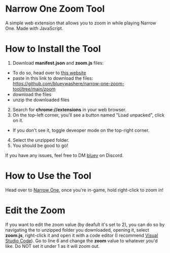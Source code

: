 # Narrow One Zoom Tool
A simple web extension that allows you to zoom in while playing Narrow One.
Made with JavaScript.

# How to Install the Tool

1. Download **manifest.json** and **zoom.js** files:
- To do so, head over to [this website](https://download-directory.github.io/)
- paste in this link to download the files: https://github.com/blueywashere/narrow-one-zoom-tool/tree/main/zoom
- download the files
- unzip the downloaded files
2. Search for **chrome://extensions** in your web browser.
3. On the top-left corner, you'll see a button named "Load unpacked", click on it.
- If you don't see it, toggle deveoper mode on the top-right corner.
4. Select the unzipped folder.
5. You should be good to go!

If you have any issues, feel free to DM [bluey](https://discordapp.com/users/811660341297020929) on Discord.

# How to Use the Tool

Head over to [Narrow One](https://narrow.one/), once you're in-game, hold right-click to zoom in!

# Edit the Zoom

If you want to edit the zoom value (by deafult it's set to 2), you can do so by navigating the to unzipped folder you downloaded, opening it, select **zoom.js**, right-click it and open it with a code editor (I recommend [Visual Studio Code](https://code.visualstudio.com/download)). Go to line 6 and change the **zoom** value to whatever you'd like. Do NOT set it under 1 as it will zoom out.
